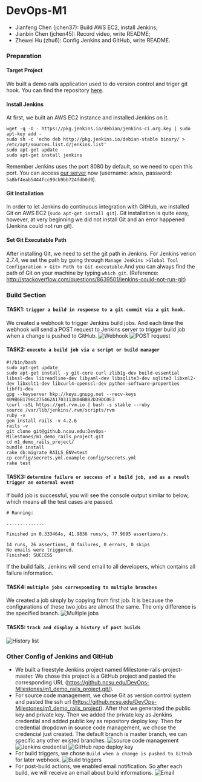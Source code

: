 # DevOps-M1
- Jianfeng Chen (jchen37): Build AWS EC2, install Jenkins;
- Jianbin Chen (jchen45):  Record video, write README;
- Zhewei Hu (zhu6):        Config Jenkins and GitHub, write README.

### Preparation
#### Target Project
We built a demo rails application used to do version control and triger git hook. You can find the repository [here](https://github.ncsu.edu/DevOps-Milestones/m1_demo_rails_project).

####  Install Jenkins
At first, we built an AWS EC2 instance and installed Jenkins on it.
```
wget -q -O - https://pkg.jenkins.io/debian/jenkins-ci.org.key | sudo apt-key add -
sudo sh -c 'echo deb http://pkg.jenkins.io/debian-stable binary/ > /etc/apt/sources.list.d/jenkins.list'
sudo apt-get update
sudo apt-get install jenkins
```
Remember Jenkins uses the port 8080 by default, so we need to open this port. You can access [our server](http://54.205.110.11:8080/) now (username: `admin`, password: `5a8bf4eab5444fcc99cb9bb724fdb0d9`).

#### Git Installation
In order to let Jenkins do continuous integration with GitHub, we installed Git on AWS EC2 (`sudo apt-get install git`). Git installation is quite easy, however, at very beginning we did not install Git and an error happened (Jenkins could not run git).

#### Set Git Executable Path
After installing Git, we need to set the git path in Jenkins. For Jenkins verion 2.7.4, we set the path by going through `Manage Jenkins >Global Tool Configuration > Git> Path to Git executable`.And you can always find the path of Git on your machine by typing `which git`. (Reference: http://stackoverflow.com/questions/8639501/jenkins-could-not-run-git)

### Build Section
#### TASK1: `trigger a build in response to a git commit via a git hook.`  
We created a webhook to trigger Jenkins build jobs. And each time the webhook will send a POST request to Jenkins server to trigger build job when a change is pushed to GitHub.
![Webhook](https://lh3.googleusercontent.com/mbHm-OnrDJ-ouaUeh5ClPtyE6A9UMNAeo1LFxT6jFZmqB9jIat57eU1m5lctRnYWvCAzPzVpyA=w1920-h1080-rw-no)
![POST request](https://lh3.googleusercontent.com/_ihtivGe587N38vKHnfbF4XkRtFVjcUyecpo_Rg6lMuNSkaWL-6fYc38q7RNVjZE3cxrBloSAg=w1920-h1080-rw-no)

#### TASK2: `execute a build job via a script or build manager`  
```
#!/bin/bash
sudo apt-get update
sudo apt-get install -y git-core curl zlib1g-dev build-essential libssl-dev libreadline-dev libyaml-dev libsqlite3-dev sqlite3 libxml2-dev libxslt1-dev libcurl4-openssl-dev python-software-properties libffi-dev
gpg --keyserver hkp://keys.gnupg.net --recv-keys 409B6B1796C275462A1703113804BB82D39DC0E3 
\curl -sSL https://get.rvm.io | bash -s stable --ruby
source /var/lib/jenkins/.rvm/scripts/rvm
ruby -v
gem install rails -v 4.2.6 
rails -v
git clone git@github.ncsu.edu:DevOps-Milestones/m1_demo_rails_project.git
cd m1_demo_rails_project/
bundle install
rake db:migrate RAILS_ENV=test
cp config/secrets.yml.example config/secrets.yml
rake test
```

#### TASK3: `determine failure or success of a build job, and as a result trigger an external event` 

If build job is successful, you will see the console output similar to below, which means all the test cases are passed.
```
# Running:

..............

Finished in 0.333464s, 41.9836 runs/s, 77.9695 assertions/s.

14 runs, 26 assertions, 0 failures, 0 errors, 0 skips
No emails were triggered.
Finished: SUCCESS
```

If the build fails, Jenkins will send email to all developers, which contains all failure information.

#### TASK4: `multiple jobs corresponding to multiple branches`  
We created a job simply by copying from first job. It is because the configurations of these two jobs are almost the same. The only difference is the specified branch.
![Multiple jobs](https://lh3.googleusercontent.com/irvW-Jn3VcrQ2RyKhp9ZkResiXxXpeod3zyVKxaOn3WdIC5f8t_GhbZ6sUdSTKCJ1zY8Tt6CqA=w1920-h1080-rw-no)

#### TASK5: `track and display a history of past builds`  
![History list](https://lh3.googleusercontent.com/59MnWyk2BoLSlF5rYo6yf8unO0Rhvb1cmrkzG0KaiYZjV2gyIn0uyyEjfV7BhxJu__NpgzIooQ=w1920-h1080-rw-no)

### Other Config of Jenkins and GitHub
- We built a freestyle Jenkins project named Milestone-rails-project-master. We chose this project is a GitHub project and pasted the corresponding URL (https://github.ncsu.edu/DevOps-Milestones/m1_demo_rails_project.git/).
- For source code management, we chose Git as version control system and pasted the ssh url (https://github.ncsu.edu/DevOps-Milestones/m1_demo_rails_project). After that we generated the public key and private key. Then we  added the private key as Jenkins credential and added public key as repository deploy key. Then for credential dropdown in source code management, we chose the credencial just created. The default branch is master branch, we can specific any other existed branches.
![source code management](https://lh3.googleusercontent.com/fvriC6ch4ou2sCZD4H4Mkh4Q2AaFgL37YeBCoWE0Q7TB4RG23z8OFhvM2rw4wlbMItCTklximQ=w1920-h1080-rw-no)
![Jenkins credential](https://lh3.googleusercontent.com/ULZgAgiaGnz2U2niIItJnC5KfPQVf2I1vysXU2f1UEslL39eyZiqdXjL26ELn_LXTUG5A5WAvA=w1920-h1080-rw-no)
![GitHub repo deploy key](https://lh3.googleusercontent.com/UvYv05x5EqX3EABdeROYaPZpV_eMLdJ-ziMlBgJgNoWsY-AwK5JZc0jLZF5DoC2ycLfmVldM6Q=w1920-h1080-rw-no)
- For build triggers, we chose `Build when a change is pushed to GitHub` for later webhook.
![Build triggers](https://lh3.googleusercontent.com/G29SMycJBR_cGusMKEaZzuyDwA5FkKNEciv96JNSZ95k-2n9fSvKk1xyZrgKYRompf7_AC4ELA=w1920-h1080-rw-no)
- For post-build actions, we enabled email notification. So after each build, we will receive an email about build informations.
![Email](https://lh3.googleusercontent.com/Uh4jxo0wc1U0xtgDtk7Th_HLGqKsUqqhcZEx5YYaiDPigTblRk61BheirX2OFF-rlDlQju59kA=w1920-h1080-rw-no)
